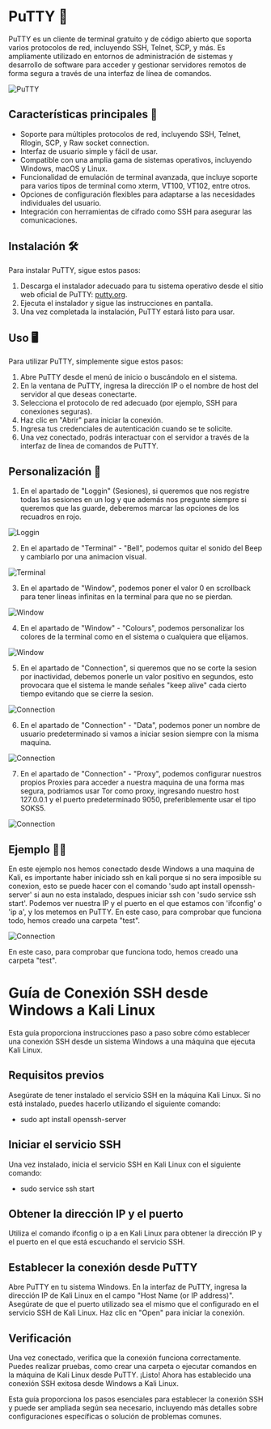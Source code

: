 # PuTTY 🚀

PuTTY es un cliente de terminal gratuito y de código abierto que soporta varios protocolos de red, incluyendo SSH, Telnet, SCP, y más. Es ampliamente utilizado en entornos de administración de sistemas y desarrollo de software para acceder y gestionar servidores remotos de forma segura a través de una interfaz de línea de comandos.

![PuTTY](/Images/icon.jpg)

## Características principales 🎯

- Soporte para múltiples protocolos de red, incluyendo SSH, Telnet, Rlogin, SCP, y Raw socket connection.
- Interfaz de usuario simple y fácil de usar.
- Compatible con una amplia gama de sistemas operativos, incluyendo Windows, macOS y Linux.
- Funcionalidad de emulación de terminal avanzada, que incluye soporte para varios tipos de terminal como xterm, VT100, VT102, entre otros.
- Opciones de configuración flexibles para adaptarse a las necesidades individuales del usuario.
- Integración con herramientas de cifrado como SSH para asegurar las comunicaciones.

## Instalación 🛠️

Para instalar PuTTY, sigue estos pasos:

1. Descarga el instalador adecuado para tu sistema operativo desde el sitio web oficial de PuTTY: [putty.org](https://www.putty.org/).
2. Ejecuta el instalador y sigue las instrucciones en pantalla.
3. Una vez completada la instalación, PuTTY estará listo para usar.

## Uso 🖥️

Para utilizar PuTTY, simplemente sigue estos pasos:

1. Abre PuTTY desde el menú de inicio o buscándolo en el sistema.
2. En la ventana de PuTTY, ingresa la dirección IP o el nombre de host del servidor al que deseas conectarte.
3. Selecciona el protocolo de red adecuado (por ejemplo, SSH para conexiones seguras).
4. Haz clic en "Abrir" para iniciar la conexión.
5. Ingresa tus credenciales de autenticación cuando se te solicite.
6. Una vez conectado, podrás interactuar con el servidor a través de la interfaz de línea de comandos de PuTTY.

## Personalización 🧢

1. En el apartado de "Loggin" (Sesiones), si queremos que nos registre todas las sesiones en un log y que además 
   nos pregunte siempre si queremos que las guarde, deberemos marcar las opciones de los recuadros en rojo.

![Loggin](/Images/img-1.png)

2. En el apartado de "Terminal" - "Bell", podemos quitar el sonido del Beep y cambiarlo por una animacion visual.

![Terminal](/Images/img-2.png)

3. En el apartado de "Window", podemos poner el valor 0 en scrollback para tener lineas infinitas en la terminal para que no se pierdan.

![Window](/Images/img-3.png)

4. En el apartado de "Window" - "Colours", podemos personalizar los colores de la terminal como en el sistema o cualquiera que elijamos.

![Window](/Images/img-4.png)

5. En el apartado de "Connection", si queremos que no se corte la sesion por inactividad, debemos ponerle un valor positivo en segundos,
esto provocara que el sistema le mande señales "keep alive" cada cierto tiempo evitando que se cierre la sesion.

![Connection](/Images/img-5.png)

6. En el apartado de "Connection" - "Data", podemos poner un nombre de usuario predeterminado si vamos a iniciar sesion siempre con la misma maquina.

![Connection](/Images/img-6.png)

7. En el apartado de "Connection" - "Proxy", podemos configurar nuestros propios Proxies para acceder a nuestra maquina de una forma mas segura, 
   podriamos usar Tor como proxy, ingresando nuestro host 127.0.0.1 y el puerto predeterminado 9050, preferiblemente usar el tipo SOKS5.

![Connection](/Images/img-7.png)

## Ejemplo 👨‍💻

En este ejemplo nos hemos conectado desde Windows a una maquina de Kali, es importante haber iniciado ssh en kali porque si no sera imposible su conexion,
   esto se puede hacer con el comando 'sudo apt install openssh-server' si aun no esta instalado, despues iniciar ssh con 'sudo service ssh start'.
   Podemos ver nuestra IP y el puerto en el que estamos con 'ifconfig' o 'ip a', y los metemos en PuTTY. En este caso, para comprobar que funciona todo, hemos creado una carpeta "test".

![Connection](/Images/img-8.png)

En este caso, para comprobar que funciona todo, hemos creado una carpeta "test".




# Guía de Conexión SSH desde Windows a Kali Linux
Esta guía proporciona instrucciones paso a paso sobre cómo establecer una conexión SSH desde un sistema Windows a una máquina que ejecuta Kali Linux.

## Requisitos previos
Asegúrate de tener instalado el servicio SSH en la máquina Kali Linux. Si no está instalado, puedes hacerlo utilizando el siguiente comando:
- sudo apt install openssh-server

## Iniciar el servicio SSH
Una vez instalado, inicia el servicio SSH en Kali Linux con el siguiente comando:
- sudo service ssh start

## Obtener la dirección IP y el puerto
Utiliza el comando ifconfig o ip a en Kali Linux para obtener la dirección IP y el puerto en el que está escuchando el servicio SSH.

## Establecer la conexión desde PuTTY
Abre PuTTY en tu sistema Windows.
En la interfaz de PuTTY, ingresa la dirección IP de Kali Linux en el campo "Host Name (or IP address)".
Asegúrate de que el puerto utilizado sea el mismo que el configurado en el servicio SSH de Kali Linux. Haz clic en "Open" para iniciar la conexión.

## Verificación
Una vez conectado, verifica que la conexión funciona correctamente.
Puedes realizar pruebas, como crear una carpeta o ejecutar comandos en la máquina de Kali Linux desde PuTTY.
¡Listo! Ahora has establecido una conexión SSH exitosa desde Windows a Kali Linux.

Esta guía proporciona los pasos esenciales para establecer la conexión SSH y puede ser ampliada según sea necesario, incluyendo más detalles sobre configuraciones específicas o solución de problemas comunes.